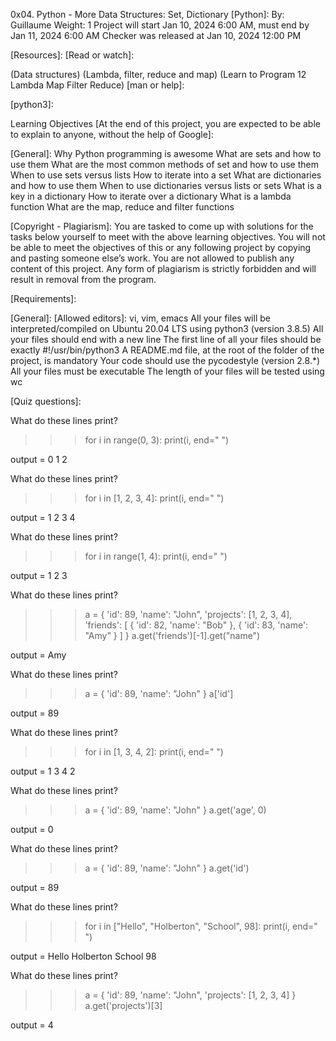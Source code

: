 0x04. Python - More Data Structures: Set, Dictionary
[Python]:
 By: Guillaume
 Weight: 1
 Project will start Jan 10, 2024 6:00 AM, must end by Jan 11, 2024 6:00 AM
 Checker was released at Jan 10, 2024 12:00 PM

[Resources]:
[Read or watch]:

(Data structures)
(Lambda, filter, reduce and map)
(Learn to Program 12 Lambda Map Filter Reduce)
[man or help]:

[python3]:

Learning Objectives
[At the end of this project, you are expected to be able to explain to anyone, without the help of Google]:

[General]:
Why Python programming is awesome
What are sets and how to use them
What are the most common methods of set and how to use them
When to use sets versus lists
How to iterate into a set
What are dictionaries and how to use them
When to use dictionaries versus lists or sets
What is a key in a dictionary
How to iterate over a dictionary
What is a lambda function
What are the map, reduce and filter functions

[Copyright - Plagiarism]:
You are tasked to come up with solutions for the tasks below yourself to meet with the above learning objectives.
You will not be able to meet the objectives of this or any following project by copying and pasting someone else’s work.
You are not allowed to publish any content of this project.
Any form of plagiarism is strictly forbidden and will result in removal from the program.

[Requirements]:

[General]:
[Allowed editors]: vi, vim, emacs
All your files will be interpreted/compiled on Ubuntu 20.04 LTS using python3 (version 3.8.5)
All your files should end with a new line
The first line of all your files should be exactly #!/usr/bin/python3
A README.md file, at the root of the folder of the project, is mandatory
Your code should use the pycodestyle (version 2.8.*)
All your files must be executable
The length of your files will be tested using wc

[Quiz questions]:

[Question]: #0
What do these lines print?

>>> for i in range(0, 3):
>>>     print(i, end=" ")

output = 0 1 2

[Question]: #1
What do these lines print?

>>> for i in [1, 2, 3, 4]:
>>>     print(i, end=" ")

output = 1 2 3 4

[Question]: #2
What do these lines print?

>>> for i in range(1, 4):
>>>     print(i, end=" ")

output = 1 2 3

[Question]: #3
What do these lines print?

>>> a = { 'id': 89, 'name': "John", 'projects': [1, 2, 3, 4], 'friends': [ { 'id': 82, 'name': "Bob" }, { 'id': 83, 'name': "Amy" } ] }
>>> a.get('friends')[-1].get("name")

output = Amy

[Question]: #4
What do these lines print?

>>> a = { 'id': 89, 'name': "John" }
>>> a['id']

output = 89

[Question]: #5
What do these lines print?

>>> for i in [1, 3, 4, 2]:
>>>     print(i, end=" ")

output = 1 3 4 2

[Question]: #6
What do these lines print?

>>> a = { 'id': 89, 'name': "John" }
>>> a.get('age', 0)

output = 0

[Question]: #7
What do these lines print?

>>> a = { 'id': 89, 'name': "John" }
>>> a.get('id')

output = 89

[Question]: #8
What do these lines print?

>>> for i in ["Hello", "Holberton", "School", 98]:
>>>     print(i, end=" ")

output = Hello Holberton School 98

[Question]: #9
What do these lines print?

>>> a = { 'id': 89, 'name': "John", 'projects': [1, 2, 3, 4] }
>>> a.get('projects')[3]

output = 4
